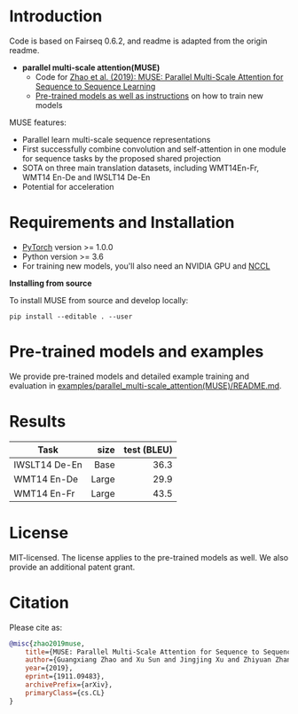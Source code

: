 # Introduction
Code is based on Fairseq 0.6.2, and readme is adapted from the origin readme.
- **parallel multi-scale attention(MUSE)**
  - Code for [Zhao et al. (2019): MUSE: Parallel Multi-Scale Attention for Sequence to Sequence Learning ](https://arxiv.org/abs/1911.09483)
  - [Pre-trained models as well as instructions](examples/parallel_multi-scale_attention(MUSE)/README.md) on how to train new models

MUSE features:
- Parallel learn multi-scale sequence representations
- First successfully combine convolution and self-attention in one module for sequence tasks by the proposed shared projection
- SOTA on three main translation datasets, including WMT14En-Fr, WMT14 En-De and IWSLT14 De-En
- Potential for acceleration


# Requirements and Installation

* [PyTorch](http://pytorch.org/) version >= 1.0.0
* Python version >= 3.6
* For training new models, you'll also need an NVIDIA GPU and [NCCL](https://github.com/NVIDIA/nccl)

**Installing from source**

To install MUSE from source and develop locally:
```
pip install --editable . --user
```

# Pre-trained models and examples

We provide pre-trained models and detailed example training and
evaluation in [examples/parallel_multi-scale_attention(MUSE)/README.md](examples/parallel_multi-scale_attention(MUSE)/README.md).

# Results
| Task | size  | test (BLEU) |
| ---------- | ---:| ----:|
| IWSLT14 De-En | Base | 36.3 |
| WMT14 En-De |  Large  | 29.9 |
| WMT14 En-Fr |  Large | 43.5 |

# License
MIT-licensed.
The license applies to the pre-trained models as well.
We also provide an additional patent grant.

# Citation

Please cite as:

```bibtex
@misc{zhao2019muse,
    title={MUSE: Parallel Multi-Scale Attention for Sequence to Sequence Learning},
    author={Guangxiang Zhao and Xu Sun and Jingjing Xu and Zhiyuan Zhang and Liangchen Luo},
    year={2019},
    eprint={1911.09483},
    archivePrefix={arXiv},
    primaryClass={cs.CL}
}
```
